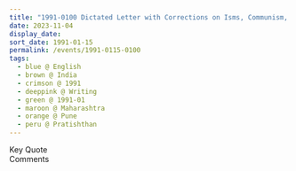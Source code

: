 ```yaml
---
title: "1991-0100 Dictated Letter with Corrections on Isms, Communism, Democracy and Sahaja Yoga as the Solution, Pratiṣhṭhān, NDA Road, Warje, Pune, Maharashtra, India"
date: 2023-11-04
display_date: 
sort_date: 1991-01-15
permalink: /events/1991-0115-0100
tags:
  - blue @ English
  - brown @ India
  - crimson @ 1991
  - deeppink @ Writing
  - green @ 1991-01
  - maroon @ Maharashtra
  - orange @ Pune
  - peru @ Pratishthan
---
```


<wave-list>
  <list-title color="green" width="75">Key Quote</list-title>
  <list-item color="BlanchedAlmond"  width="200"></list-item>
  <list-item color="Lavender"></list-item>
  <list-item color="BlanchedAlmond"></list-item>
</wave-list>

<br>

<wave-list>
  <list-title color="green" width="75">Comments</list-title>
  <list-item color="BlanchedAlmond"  width="200"></list-item>
  <list-item color="Lavender"></list-item>
  <list-item color="BlanchedAlmond"></list-item>
</wave-list>